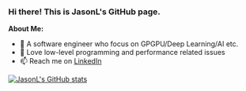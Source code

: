 ### Hi there! This is JasonL's GitHub page.

<!--
**MuchToMyDelight/MuchToMyDelight** is a ✨ _special_ ✨ repository because its `README.md` (this file) appears on your GitHub profile.

Here are some ideas to get you started:

- 🔭 I’m currently working on ...
- 🌱 I’m currently learning ...
- 👯 I’m looking to collaborate on ...
- 🤔 I’m looking for help with ...
- 💬 Ask me about ...
- 📫 How to reach me: ...
- 😄 Pronouns: ...
- ⚡ Fun fact: ...
-->
**About Me:**
- 🔭 A software engineer who focus on GPGPU/Deep Learning/AI etc.
- 🌱 Love low-level programming and performance related issues
- 📫 Reach me on [LinkedIn](https://www.linkedin.com/in/MuchToMyDelight/)


[![JasonL's GitHub stats](https://github-readme-stats.vercel.app/api?username=MuchToMyDelight&count_private=true&show_icons=true)](https://github.com/MuchToMyDelight)

